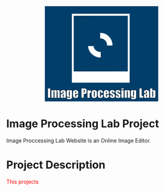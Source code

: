 <div align="center">
<img src="frontend/src/assets/Websitelogo.gif">
</div>

# Image Processing Lab Project

 Image Proccessing Lab Website is an Online Image Editor. 

# Project Description

<p style="color:red;">This projects </p>


